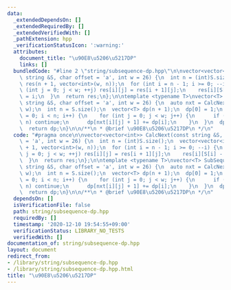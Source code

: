 ```yaml
---
data:
  _extendedDependsOn: []
  _extendedRequiredBy: []
  _extendedVerifiedWith: []
  _pathExtension: hpp
  _verificationStatusIcon: ':warning:'
  attributes:
    document_title: "\u90E8\u5206\u5217DP"
    links: []
  bundledCode: "#line 2 \"string/subsequence-dp.hpp\"\n\nvector<vector<int>> CalcNext(const\
    \ string &S, char offset = 'a', int w = 26) {\n  int n = (int)S.size();\n  vector<vector<int>>\
    \ res(n + 1, vector<int>(w, n));\n  for (int i = n - 1; i >= 0; --i) {\n    for\
    \ (int j = 0; j < w; ++j) res[i][j] = res[i + 1][j];\n    res[i][S[i] - offset]\
    \ = i;\n  }\n  return res;\n};\n\ntemplate <typename T>\nvector<T> SubSequenceDP(const\
    \ string &S, char offset = 'a', int w = 26) {\n  auto nxt = CalcNext(S, offset,\
    \ w);\n  int n = S.size();\n  vector<T> dp(n + 1);\n  dp[0] = 1;\n  for (int i\
    \ = 0; i < n; i++) {\n    for (int j = 0; j < w; j++) {\n      if (nxt[i][j] >=\
    \ n) continue;\n      dp[nxt[i][j] + 1] += dp[i];\n    }\n  }\n  dp.erase(begin(dp));\n\
    \  return dp;\n}\n\n/**\n * @brief \u90E8\u5206\u5217DP\n */\n"
  code: "#pragma once\n\nvector<vector<int>> CalcNext(const string &S, char offset\
    \ = 'a', int w = 26) {\n  int n = (int)S.size();\n  vector<vector<int>> res(n\
    \ + 1, vector<int>(w, n));\n  for (int i = n - 1; i >= 0; --i) {\n    for (int\
    \ j = 0; j < w; ++j) res[i][j] = res[i + 1][j];\n    res[i][S[i] - offset] = i;\n\
    \  }\n  return res;\n};\n\ntemplate <typename T>\nvector<T> SubSequenceDP(const\
    \ string &S, char offset = 'a', int w = 26) {\n  auto nxt = CalcNext(S, offset,\
    \ w);\n  int n = S.size();\n  vector<T> dp(n + 1);\n  dp[0] = 1;\n  for (int i\
    \ = 0; i < n; i++) {\n    for (int j = 0; j < w; j++) {\n      if (nxt[i][j] >=\
    \ n) continue;\n      dp[nxt[i][j] + 1] += dp[i];\n    }\n  }\n  dp.erase(begin(dp));\n\
    \  return dp;\n}\n\n/**\n * @brief \u90E8\u5206\u5217DP\n */\n"
  dependsOn: []
  isVerificationFile: false
  path: string/subsequence-dp.hpp
  requiredBy: []
  timestamp: '2020-12-10 19:54:55+09:00'
  verificationStatus: LIBRARY_NO_TESTS
  verifiedWith: []
documentation_of: string/subsequence-dp.hpp
layout: document
redirect_from:
- /library/string/subsequence-dp.hpp
- /library/string/subsequence-dp.hpp.html
title: "\u90E8\u5206\u5217DP"
---
```

